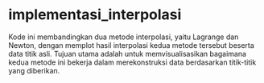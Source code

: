 # implementasi_interpolasi
Kode ini membandingkan dua metode interpolasi, yaitu Lagrange dan Newton, dengan memplot hasil interpolasi kedua metode tersebut beserta data titik asli. Tujuan utama adalah untuk memvisualisasikan bagaimana kedua metode ini bekerja dalam merekonstruksi data berdasarkan titik-titik yang diberikan.
